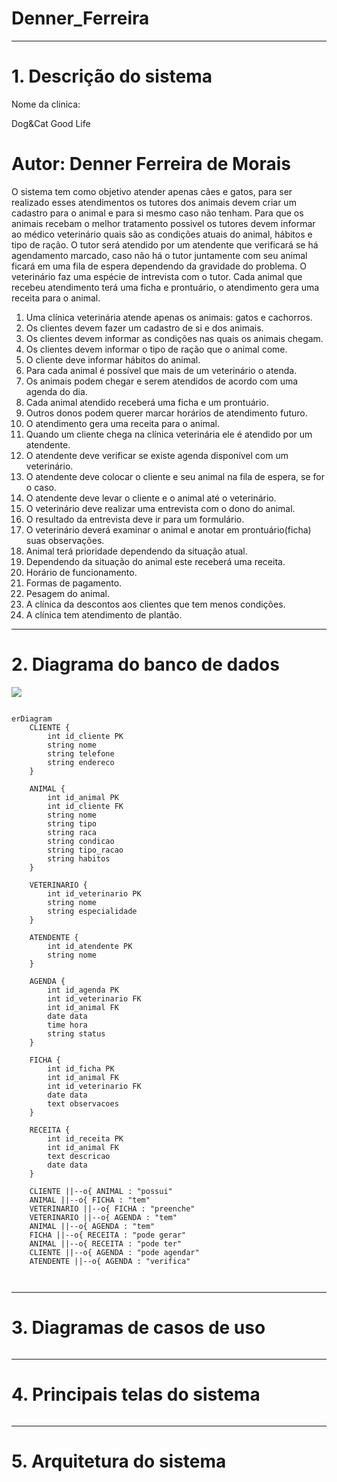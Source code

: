 # Denner_Ferreira

---
# 1. Descrição do sistema

Nome da clinica:

Dog&Cat Good Life

Autor: Denner Ferreira de Morais
=======
O sistema tem como objetivo atender apenas cães e gatos, para ser realizado esses atendimentos os tutores dos animais devem criar um cadastro para o animal e para si mesmo caso não tenham. Para que os animais recebam o melhor tratamento possivel os tutores devem informar ao médico veterinário quais são as condições atuais do animal, hábitos e tipo de ração.
O tutor será atendido por um atendente que verificará se há agendamento marcado, caso não há o tutor juntamente com seu animal ficará em uma fila de espera dependendo da gravidade do problema. O veterinário faz uma espécie de intrevista com o tutor. Cada animal que recebeu atendimento terá uma ficha e prontuário, o atendimento gera uma receita para o animal.


1. Uma clínica veterinária atende apenas os animais: gatos e cachorros. 
2. Os clientes devem fazer um cadastro de si e dos animais. 
3. Os clientes devem informar as condições nas quais os animais chegam. 
4. Os clientes devem informar o tipo de ração que o animal come.
5. O cliente deve informar hábitos do animal. 
6. Para cada animal é possível que mais de um veterinário o atenda. 
7. Os animais podem chegar e serem atendidos de acordo com uma agenda do dia. 
8. Cada animal atendido receberá uma ficha e um prontuário. 
9. Outros donos podem querer marcar horários de atendimento futuro. 
10. O atendimento gera uma receita para o animal. 
11. Quando um cliente chega na clínica veterinária ele é atendido por um atendente. 
12. O atendente deve verificar se existe agenda disponível com um veterinário. 
13. O atendente deve colocar o cliente e seu animal na fila de espera, se for o caso. 
14. O atendente deve levar o cliente e o animal até o veterinário. 
15. O veterinário deve realizar uma entrevista com o dono do animal. 
16. O resultado da entrevista deve ir para um formulário. 
17. O veterinário deverá examinar o animal e anotar em prontuário(ficha) suas observações. 
18. Animal terá prioridade dependendo da situação atual.
19. Dependendo da situação do animal este receberá uma receita.
20. Horário de funcionamento.
21. Formas de pagamento.
22. Pesagem do animal.
23. A clínica da descontos aos clientes que tem menos condições.
24. A clínica tem atendimento de plantão.

---
# 2. Diagrama do banco de dados

![](<Diagrama marcelandia.drawio.png>)

```mermaid

erDiagram
    CLIENTE {
        int id_cliente PK
        string nome
        string telefone
        string endereco
    }

    ANIMAL {
        int id_animal PK
        int id_cliente FK
        string nome
        string tipo
        string raca
        string condicao
        string tipo_racao
        string habitos
    }

    VETERINARIO {
        int id_veterinario PK
        string nome
        string especialidade
    }

    ATENDENTE {
        int id_atendente PK
        string nome
    }

    AGENDA {
        int id_agenda PK
        int id_veterinario FK
        int id_animal FK
        date data
        time hora
        string status
    }

    FICHA {
        int id_ficha PK
        int id_animal FK
        int id_veterinario FK
        date data
        text observacoes
    }

    RECEITA {
        int id_receita PK
        int id_animal FK
        text descricao
        date data
    }

    CLIENTE ||--o{ ANIMAL : "possui"
    ANIMAL ||--o{ FICHA : "tem"
    VETERINARIO ||--o{ FICHA : "preenche"
    VETERINARIO ||--o{ AGENDA : "tem"
    ANIMAL ||--o{ AGENDA : "tem"
    FICHA ||--o{ RECEITA : "pode gerar"
    ANIMAL ||--o{ RECEITA : "pode ter"
    CLIENTE ||--o{ AGENDA : "pode agendar"
    ATENDENTE ||--o{ AGENDA : "verifica"



```

---
# 3. Diagramas de casos de uso

![]()

---
# 4. Principais telas do sistema

![]()

---
# 5. Arquitetura do sistema

![]()

